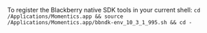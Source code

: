 To register the Blackberry native SDK tools in your current shell:
`cd /Applications/Momentics.app && source /Applications/Momentics.app/bbndk-env_10_3_1_995.sh && cd -`